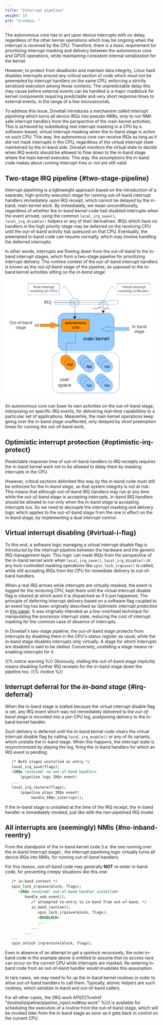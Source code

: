 ```yaml
---
title: "Interrupt pipeline"
weight: 10
pre: "&rsaquo; "
---
```


The autonomous core has to act upon device interrupts with no delay,
regardless of the other kernel operations which may be ongoing when
the interrupt is received by the CPU. Therefore, there is a basic
requirement for prioritizing interrupt masking and delivery between
the autonomous core and GPOS operations, while maintaining consistent
internal serialization for the kernel.

However, to protect from deadlocks and maintain data integrity, Linux
hard disables interrupts around any critical section of code which
must not be preempted by interrupt handlers on the same CPU, enforcing
a strictly serialized execution among those contexts. The
unpredictable delay this may cause before external events can be
handled is a major roadblock for kernel components requiring
predictable and very short response times to external events, in the
range of a few microseconds.

To address this issue, Dovetail introduces a mechanism called
*interrupt pipelining* which turns all device IRQs into pseudo-NMIs,
only to run NMI-safe interrupt handlers from the perspective of the
main kernel activities. This is achieved by substituting real
interrupt masking in a CPU by a software-based, virtual interrupt
masking when the in-band stage is active on such CPU. This way, the
autonomous core can receive IRQs as long as it did not mask interrupts
in the CPU, regardless of the virtual interrupt state maintained by
the in-band side. Dovetail monitors the virtual state to decide when
IRQ events should be allowed to flow down to the in-band stage where
the main kernel executes. This way, the assumptions the in-band code
makes about running interrupt-free or not are still valid.

## Two-stage IRQ pipeline {#two-stage-pipeline}

Interrupt pipelining is a lightweight approach based on the
introduction of a separate, high-priority execution stage for running
out-of-band interrupt handlers immediately upon IRQ receipt, which
cannot be delayed by the in-band, main kernel work. By immediately,
we mean unconditionally, regardless of whether the in-band kernel code
had disabled interrupts when the event arrived, using the common
`local_irq_save()`, `local_irq_disable()` helpers or any of their
derivatives.  IRQs which have no handlers in the high priority stage
may be deferred on the receiving CPU until the out-of-band activity
has quiesced on that CPU. Eventually, the preempted in-band code can
resume normally, which may involve handling the deferred interrupts.

In other words, interrupts are flowing down from the out-of-band to
the in-band interrupt stages, which form a two-stage pipeline for
prioritizing interrupt delivery. The runtime context of the
out-of-band interrupt handlers is known as the *out-of-band stage* of
the pipeline, as opposed to the in-band kernel activities sitting on
the *in-band stage*:

![Alt text](/images/pipeline.png "Interrupt pipeline")

An autonomous core can base its own activities on the out-of-band
stage, interposing on specific IRQ events, for delivering real-time
capabilities to a particular set of applications. Meanwhile, the main
kernel operations keep going over the in-band stage unaffected, only
delayed by short preemption times for running the out-of-band work.

## Optimistic interrupt protection {#optimistic-irq-protect}

Predictable response time of out-of-band handlers to IRQ receipts
requires the in-band kernel work not to be allowed to delay them by
masking interrupts in the CPU.

However, critical sections delimited this way by the in-band code must
still be enforced for the *in-band stage*, so that system integrity is
not at risk. This means that although out-of-band IRQ handlers may run
at any time while the *out-of-band stage* is accepting interrupts,
in-band IRQ handlers should be allowed to run only when the in-band
stage is accepting interrupts too. So we need to decouple the
interrupt masking and delivery logic which applies to the out-of-band
stage from the one in effect on the in-band stage, by implementing a
dual interrupt control.

## Virtual interrupt disabling {#virtual-i-flag}

To this end, a software logic managing a virtual interrupt disable
flag is introduced by the interrupt pipeline between the hardware and
the generic IRQ management layer. This logic can mask IRQs from the
perspective of the in-band kernel work when `local_irq_save()`,
`local_irq_disable()` or any lock-controlled masking operations like
`spin_lock_irqsave()` is called, while still accepting IRQs from the
CPU for immediate delivery to out-of-band handlers.

When a real IRQ arrives while interrupts are virtually masked, the
event is logged for the receiving CPU, kept there until the virtual
interrupt disable flag is cleared at which point it is dispatched as
if it just happened. The principle of deferring interrupt delivery
based on a software flag coupled to an event log has been originally
described as *Optimistic interrupt protection* in [this
paper](https://www.usenix.org/legacy/publications/library/proceedings/micro93/full_papers/stodolsky.txt).
It was originally intended as a low-overhead technique for
manipulating the processor interrupt state, reducing the cost of
interrupt masking for the common case of absence of interrupts.

In Dovetail's two-stage pipeline, the out-of-band stage protects from
interrupts by disabling them in the CPU's status register as usual,
while the in-band stage disables interrupts only virtually. A stage
for which interrupts are disabled is said to be *stalled*. Conversely,
*unstalling* a stage means re-enabling interrupts for it.

{{% notice warning %}}
Obviously, stalling the out-of-band stage implicitly means disabling
further IRQ receipts for the in-band stage down the pipeline too.
{{% /notice %}}

## Interrupt deferral for the *in-band stage* {#irq-deferral}

When the in-band stage is stalled because the virtual interrupt disable
flag is set, any IRQ event which was not immediately delivered to the
*out-of-band stage* is recorded into a per-CPU log, postponing delivery to the
in-band kernel handler.

Such delivery is deferred until the in-band kernel code clears the
virtual interrupt disable flag by calling `local_irq_enable()` or any
of its variants, which unstalls the in-band stage. When this happens, the
interrupt state is resynchronized by playing the log, firing the
in-band handlers for which an IRQ event is pending.

```markdown
   /* Both stages unstalled on entry */
   local_irq_save(flags);
   <IRQx received: no out-of-band handler>
       (pipeline logs IRQx event)
   ...
   local_irq_restore(flags);
       (pipeline plays IRQx event)
            handle_IRQx_interrupt();
```
        
If the in-band stage is unstalled at the time of the IRQ receipt, the
in-band handler is immediately invoked, just like with the
non-pipelined IRQ model.

## All interrupts are (seemingly) NMIs {#no-inband-reentry}

From the standpoint of the in-band kernel code (i.e. the one running
over the *in-band* interrupt stage) , the interrupt pipelining logic
virtually turns all device IRQs into NMIs, for running out-of-band
handlers.

For this reason, out-of-band code may generally **NOT** re-enter
in-band code, for preventing creepy situations like this one:

```markdown
   /* in-band context */
   spin_lock_irqsave(&lock, flags);
      <IRQx received: out-of-band handler installed>
         handle_oob_event();
            /* attempted re-entry to in-band from out-of-band. */
            in_band_routine();
               spin_lock_irqsave(&lock, flags);
               <DEADLOCK>
               ...
            ...
         ...
   ...
   spin_unlock irqrestore(&lock, flags);
```

Even in absence of an attempt to get a spinlock recursively, the outer
in-band code in the example above is entitled to assume that no access
race can occur on the current CPU while interrupts are
masked. Re-entering in-band code from an out-of-band handler would
invalidate this assumption.

In rare cases, we may need to fix up the in-band kernel routines in
order to allow out-of-band handlers to call them. Typically, atomic
helpers are such routines, which serialize in-band and out-of-band
callers.

For all other cases, the [IRQ work API]({{%relref
"dovetail/pipeline/pipeline_inject.md#irq-work" %}}) is available for
scheduling the execution of a routine from the out-of-band stage, which will
be invoked later from the in-band stage as soon as it gets back in
control on the current CPU.
